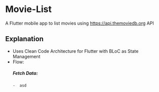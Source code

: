 # Movie-List

A Flutter mobile app to list movies using https://api.themoviedb.org API

## Explanation

- Uses Clean Code Architecture for Flutter with BLoC as State Management
- Flow:
  ##### Fetch Data:
      -  asd
